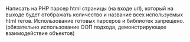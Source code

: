 Написать на PHP парсер html страницы (на входе url), который на выходе будет отображать количество и название всех используемых html тегов. 
Использование готовых парсеров и библиотек запрещено.
(обязательно использование ООП подхода, демонстрирующее взаимодействие объектов)
